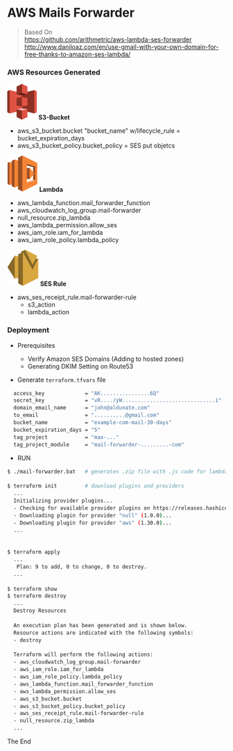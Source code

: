 # AWS Mails Forwarder

> Based On  
> https://github.com/arithmetric/aws-lambda-ses-forwarder  
> http://www.daniloaz.com/en/use-gmail-with-your-own-domain-for-free-thanks-to-amazon-ses-lambda/  

### AWS Resources Generated
![](icos/Storage_AmazonS3.png) 
**S3-Bucket**  
* aws_s3_bucket.bucket "bucket_name" w/lifecycle_rule = bucket_expiration_days
* aws_s3_bucket_policy.bucket_policy = SES put objetcs

![](icos/Compute_AWSLambda.png) 
**Lambda**  
* aws_lambda_function.mail_forwarder_function
* aws_cloudwatch_log_group.mail-forwarder
* null_resource.zip_lambda
* aws_lambda_permission.allow_ses  
* aws_iam_role.iam_for_lambda
* aws_iam_role_policy.lambda_policy

![](icos/Messaging_AmazonSES.png) 
**SES Rule**  
* aws_ses_receipt_rule.mail-forwarder-rule
  - s3_action
  - lambda_action

### Deployment

* Prerequisites
  - Verify Amazon SES Domains (Adding to hosted zones)
  - Generating DKIM Setting on Route53

* Generate `terraform.tfvars` file
```bash
  access_key             = "AK................6Q"
  secret_key             = "vR..../yW..............................i"
  domain_email_name      = "john@aldunate.com"
  to_email               = "..........@gmail.com"
  bucket_name            = "example-com-mail-30-days"
  bucket_expiration_days = "5"
  tag_project            = "max-..."
  tag_project_module     = "mail-forwarder-.........-com"
```

* RUN
```bash
$ ./mail-forwarder.bat   # generates .zip file with .js code for lambda function

$ terraform init         # download plugins and providers
  ...
  Initializing provider plugins...
  - Checking for available provider plugins on https://releases.hashicorp.com...
  - Downloading plugin for provider "null" (1.0.0)...
  - Downloading plugin for provider "aws" (1.30.0)...
  ...


$ terraform apply
  ...
   Plan: 9 to add, 0 to change, 0 to destroy.
  ...

$ terraform show
$ terraform destroy
  ...
  Destroy Resources

  An execution plan has been generated and is shown below.
  Resource actions are indicated with the following symbols:
  - destroy

  Terraform will perform the following actions:
  - aws_cloudwatch_log_group.mail-forwarder
  - aws_iam_role.iam_for_lambda
  - aws_iam_role_policy.lambda_policy
  - aws_lambda_function.mail_forwarder_function
  - aws_lambda_permission.allow_ses
  - aws_s3_bucket.bucket
  - aws_s3_bucket_policy.bucket_policy
  - aws_ses_receipt_rule.mail-forwarder-rule
  - null_resource.zip_lambda  
  ...
```


The End